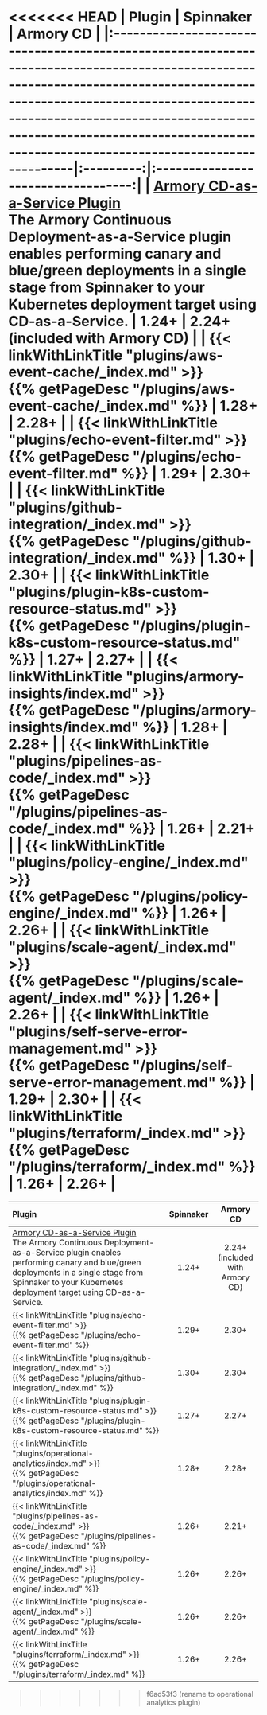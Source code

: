 <<<<<<< HEAD
| Plugin                                                                                                                                                                                                                                                                                                    | Spinnaker |             Armory CD              |
|:----------------------------------------------------------------------------------------------------------------------------------------------------------------------------------------------------------------------------------------------------------------------------------------------------------|:---------:|:----------------------------------:|
| [Armory CD-as-a-Service Plugin](https://developer.armory.io/docs/integrations/plugin-spinnaker)<br>The Armory Continuous Deployment-as-a-Service plugin enables performing canary and blue/green deployments in a single stage from Spinnaker to your Kubernetes deployment target using CD-as-a-Service. |   1.24+   | 2.24+<br>(included with Armory CD) |
| {{< linkWithLinkTitle "plugins/aws-event-cache/_index.md" >}}<br>{{% getPageDesc "/plugins/aws-event-cache/_index.md" %}}                                                                                                                                                                     |   1.28+   |               2.28+                |
| {{< linkWithLinkTitle "plugins/echo-event-filter.md" >}}<br>{{% getPageDesc "/plugins/echo-event-filter.md" %}}                                                                                                                                                                                           |   1.29+   |               2.30+                |
| {{< linkWithLinkTitle "plugins/github-integration/_index.md" >}}<br>{{% getPageDesc "/plugins/github-integration/_index.md" %}}                                                                                                                                                                           |   1.30+   |               2.30+                |
| {{< linkWithLinkTitle "plugins/plugin-k8s-custom-resource-status.md" >}}<br>{{% getPageDesc "/plugins/plugin-k8s-custom-resource-status.md" %}}                                                                                                                                                           |   1.27+   |               2.27+                |
| {{< linkWithLinkTitle "plugins/armory-insights/index.md" >}}<br>{{% getPageDesc "/plugins/armory-insights/index.md" %}} | 1.28+ | 2.28+ |
| {{< linkWithLinkTitle "plugins/pipelines-as-code/_index.md" >}}<br>{{% getPageDesc "/plugins/pipelines-as-code/_index.md" %}}                                                                                                                                                                             |   1.26+   |               2.21+                |
| {{< linkWithLinkTitle "plugins/policy-engine/_index.md" >}}<br>{{% getPageDesc "/plugins/policy-engine/_index.md" %}}                                                                                                                                                                                     |   1.26+   |               2.26+                |
| {{< linkWithLinkTitle "plugins/scale-agent/_index.md" >}}<br>{{% getPageDesc "/plugins/scale-agent/_index.md" %}}                                                                                                                                                                                         |   1.26+   |               2.26+                |
| {{< linkWithLinkTitle "plugins/self-serve-error-management.md" >}}<br>{{% getPageDesc "/plugins/self-serve-error-management.md" %}} |   1.29+   | 2.30+ |
| {{< linkWithLinkTitle "plugins/terraform/_index.md" >}}<br>{{% getPageDesc "/plugins/terraform/_index.md" %}}                                                                                                                                                                                             |   1.26+   |               2.26+                |
=======
| Plugin | Spinnaker | Armory CD |
|:-------|:--------:|:--------:|
| [Armory CD-as-a-Service Plugin](https://developer.armory.io/docs/integrations/plugin-spinnaker)<br>The Armory Continuous Deployment-as-a-Service plugin enables performing canary and blue/green deployments in a single stage from Spinnaker to your Kubernetes deployment target using CD-as-a-Service. | 1.24+ | 2.24+<br>(included with Armory CD)|
| {{< linkWithLinkTitle "plugins/echo-event-filter.md" >}}<br>{{% getPageDesc "/plugins/echo-event-filter.md" %}} | 1.29+ | 2.30+ |
| {{< linkWithLinkTitle "plugins/github-integration/_index.md" >}}<br>{{% getPageDesc "/plugins/github-integration/_index.md" %}} | 1.30+ | 2.30+ |
| {{< linkWithLinkTitle "plugins/plugin-k8s-custom-resource-status.md" >}}<br>{{% getPageDesc "/plugins/plugin-k8s-custom-resource-status.md" %}}  | 1.27+ | 2.27+ |
| {{< linkWithLinkTitle "plugins/operational-analytics/index.md" >}}<br>{{% getPageDesc "/plugins/operational-analytics/index.md" %}} | 1.28+ | 2.28+ |
| {{< linkWithLinkTitle "plugins/pipelines-as-code/_index.md" >}}<br>{{% getPageDesc "/plugins/pipelines-as-code/_index.md" %}}  | 1.26+ | 2.21+ |
| {{< linkWithLinkTitle "plugins/policy-engine/_index.md" >}}<br>{{% getPageDesc "/plugins/policy-engine/_index.md" %}}  | 1.26+ | 2.26+ |
| {{< linkWithLinkTitle "plugins/scale-agent/_index.md" >}}<br>{{% getPageDesc "/plugins/scale-agent/_index.md" %}}  | 1.26+ | 2.26+ |
| {{< linkWithLinkTitle "plugins/terraform/_index.md" >}}<br>{{% getPageDesc "/plugins/terraform/_index.md" %}}  | 1.26+ | 2.26+ |
>>>>>>> f6ad53f3 (rename to operational analytics plugin)
